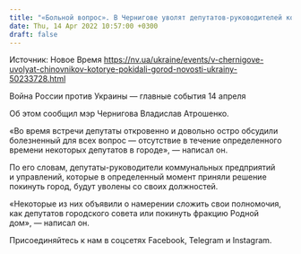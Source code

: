 ```yaml
---
title: "«Больной вопрос». В Чернигове уволят депутатов-руководителей коммунальных предприятий и управлений, которые покидали город — мэр"
date: Thu, 14 Apr 2022 10:57:00 +0300
draft: false
---
```

Источник: Новое Время https://nv.ua/ukraine/events/v-chernigove-uvolyat-chinovnikov-kotorye-pokidali-gorod-novosti-ukrainy-50233728.html


Война России против Украины — главные события 14 апреля

Об этом сообщил мэр Чернигова Владислав Атрошенко.

«Во время встречи депутаты откровенно и довольно остро обсудили болезненный для всех вопрос — отсутствие в течение определенного времени некоторых депутатов в городе», — написал он.

По его словам, депутаты-руководители коммунальных предприятий и управлений, которые в определенный момент приняли решение покинуть город, будут уволены со своих должностей.

«Некоторые из них объявили о намерении сложить свои полномочия, как депутатов городского совета или покинуть фракцию Родной дом», — написал он.

Присоединяйтесь к нам в соцсетях Facebook, Telegram и Instagram.
